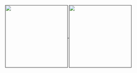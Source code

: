 <a href="">
  <img height=200 align="center" src="https://github-readme-stats.vercel.app/api?username=petukhoudzmitry&theme=gruvbox&show=discussions_started,discussions_answered&hide=prs&show_icons=true"/>
</a>
<a href="">
  <img height=200 align="center" src="https://github-readme-stats.vercel.app/api/top-langs/?username=petukhoudzmitry&layout=compact&theme=gruvbox&hide=html,jupyter%20notebook"/>
</a>
